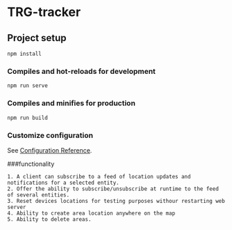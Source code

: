 # TRG-tracker

## Project setup
```
npm install
```

### Compiles and hot-reloads for development
```
npm run serve
```

### Compiles and minifies for production
```
npm run build
```

### Customize configuration
See [Configuration Reference](https://cli.vuejs.org/config/).

###functionality
```
1. A client can subscribe to a feed of location updates and notifications for a selected entity.
2. Offer the ability to subscribe/unsubscribe at runtime to the feed of several entities.
3. Reset devices locations for testing purposes withour restarting web server
4. Ability to create area location anywhere on the map
5. Ability to delete areas.
```
